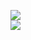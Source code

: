 [![](https://img.shields.io/badge/Made%20With-Github%20Spray-lightgrey.svg?style=for-the-badge&logo=github)](https://github.com/Annihil/github-spray#5723)  
[![](https://i.imgur.com/2DrTn0Z.gif)](https://github.com/Annihil/github-spray)